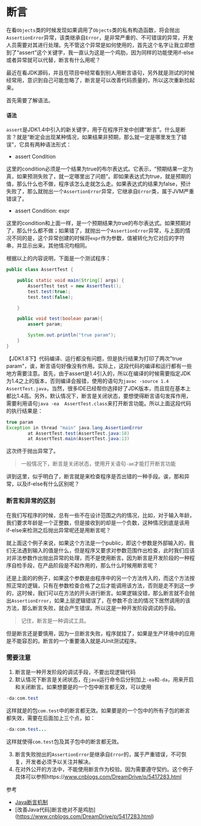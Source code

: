 # 断言

在看`Objects`类的时候发现如果调用了`Objects`类的私有构造函数，将会抛出`AssertionError`异常，该类继承自`Error`，是非常严重的、不可错误的异常，开发人员需要对其进行处理。先不管这个异常是如何使用的，首先这个名字让我立即想到了“assert”这个关键字，我一直认为这是一个鸡肋，因为同样的功能使用if-else或者异常就可以代替，断言有什么用呢？

最近在看JDK源码，并且在项目中经常看到别人用断言语句，另外就是测试的时候经常用，意识到自己可能忽略了，断言是可以改善代码质量的，所以这次重新捡起来。

首先需要了解语法。

#### 语法
`assert`是JDK1.4中引入的新关键字，用于在程序开发中创建“断言”。什么是断言？就是“断定会出现某种情况，如果结果非预期，那么就一定是哪里发生了错误”，它具有两种语法形式：
* assert Condition

这里的condition必须是一个结果为true的布尔表达式。它表示，“预期结果一定为真，如果预测失败了，就一定哪里出了问题”。即如果表达式为true，就是预期的值，那么什么也不做，程序该怎么走就怎么走。如果表达式的结果为false，预计失败了，那么就抛出一个`AssertionError`异常，它继承自`Error`类，属于JVM严重错误了。

* assert Condition: expr

这里的condition和上面一样，是一个预期结果为true的布尔表达式。如果预期对了，那么什么都不做；如果错了，就抛出一个`AssertionError`异常，与上面的情况不同的是，这个异常创建的时候将`expr`作为参数，值被转化为它对应的字符串，并显示出来。其他情况均相同。

根据以上的内容说明，下面是一个测试程序：
```java
public class AssertTest {

    public static void main(String[] args) {
        AssertTest test = new AssertTest();
        test.test(true);
        test.test(false);

    }

    public void test(boolean param){
        assert param;

        System.out.println("true param");
    }
}
```
【JDK1.8下】代码编译、运行都没有问题，但是执行结果为打印了两次"true param"，诶，断言语句好像没有作用。实际上，这段代码的编译和运行都有一些地方需要注意。首先，由于assert是1.4引入的，所以在编译的时候需要指定JDK为1.4之上的版本，否则编译会报错，使用的语句为`javac -source 1.4 AssertTest.java`，当然，很多IDE已经帮你选择好了JDK版本，而且现在基本上都比1.4高。另外，默认情况下，断言是关闭状态，要想使得断言语句发挥作用，需要利用语句`java -ea  AssertTest.class`来打开断言功能。所以上面这段代码的执行结果是：
```java
true param
Exception in thread "main" java.lang.AssertionError
        at AssertTest.test(AssertTest.java:18)
        at AssertTest.main(AssertTest.java:13)
```
这次终于抛出异常了。

> 一般情况下，断言是关闭状态，使用开关语句`-ae`才能打开断言功能


讲到这里，似乎明白了，断言就是来检查程序是否出错的一种手段。诶，那和异常，以及if-else有什么区别呢？

### 断言和异常的区别
在我们写程序的时候，总有一些不在设计范围之内的情况，比如，对于输入年龄，我们要求年龄是一个正整数，但是接收到的却是一个负数，这种情况到底是该用if-else来检测之后抛出异常呢还是用断言呢？


就上面这个例子来说，如果这个方法是一个public，即这个参数是外部输入的，我们无法遇到输入的值是什么，但是程序又要求对参数范围作出检查，此时我们应该对非法参数作出抛出异常的处理，而不是使用断言。因为断言是开发阶段的一种程序自检手段，在产品阶段是不起作用的，那么什么时候用断言呢？

还是上面的的例子，如果这个参数是由程序中的另一个方法传入的，而这个方法按照正常的逻辑，只有在参数检查合格了之后才能调用该方法，否则是走不到这一步的，这时候，我们可以在方法的开头进行断言。如果逻辑没错，那么断言就不会抛出`AssertionError`，如果上层逻辑错误了，在参数不合法的情况下居然调用的该方法，那么断言失败，就会产生错误。所以这是一种开发阶段调试的手段。

> 记住，断言是一种调试工具。

但是断言还是要慎用，因为一旦断言失败，程序就挂了，如果是生产环境中的应用是不能容忍的。断言的一个重要涌入就是JUnit测试程序。


### 需要注意
1. 断言是一种开发阶段的调试手段，不要出现逻辑代码
2. 默认情况下断言是关闭状态，在`java`运行命令后分别加上`-ea`和`-da`，用来开启和关闭断言。如果想要是的一个包中断言都无效，可以使用
```java
-da:com.test
```
这样就是的包`com.test`中的断言都无效。如果要是的一个包中的所有子包的断言都失效，需要在后面加上三个点，如：
```java
-da:com.test...
```
这样就使得`com.test`包及其子包中的断言都无效。

3. 断言失败抛出的`AssertionError`是继承自`Error`的，属于严重错误，不可恢复，开发者必须予以关注并解决。
4. 在对外公开的方法中，不能使用断言作为校验。因为需要遵守契约。这个例子具体可以参照https://www.cnblogs.com/DreamDrive/p/5417283.html





参考
* [Java断言机制](http://blog.csdn.net/wwj_748/article/details/8066419)
* [改善Java代码]断言绝对不是鸡肋](https://www.cnblogs.com/DreamDrive/p/5417283.html)
